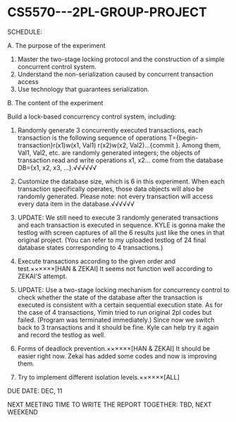 # CS5570---2PL-GROUP-PROJECT

SCHEDULE:

A. The purpose of the experiment

1. Master the two-stage locking protocol and the construction of a simple concurrent control system.
2. Understand the non-serialization caused by concurrent transaction access
3. Use technology that guarantees serialization.

B. The content of the experiment

Build a lock-based concurrency control system, including:

1. Randomly generate 3 concurrently executed transactions, each transaction is the following sequence of operations T={begin-transaction}r(x1)w(x1, Val1) r(x2)w(x2, Val2)...{commit }. Among them, Val1, Val2, etc. are randomly generated integers; the objects of transaction read and write operations x1, x2... come from the database DB={x1, x2, x3, …}.√√√√√√

2. Customize the database size, which is 6 in this experiment. When each transaction specifically operates, those data objects will also be randomly generated. Please note: not every transaction will access every data item in the database.√√√√√√

3. UPDATE: We still need to execute 3 randomly generated transactions and each transaction is executed in sequence. KYLE is gonna make the testlog with screen captures of all the 6 results just like the ones in that original project. (You can refer to my uploaded testlog of 24 final database states corresponding to 4 transactions.)

4. Execute transactions according to the given order and test.××××××[HAN & ZEKAI] It seems not function well according to ZEKAI'S attempt.

5. UPDATE: Use a two-stage locking mechanism for concurrency control to check whether the state of the database after the transaction is executed is consistent with a certain sequential execution state. As for the case of 4 transactions, Yimin tried to run original 2pl codes but failed. (Program was terminated immediately.) Since now we switch back to 3 transactions and it should be fine. Kyle can help try it again and record the testlog as well.

6. Forms of deadlock prevention.××××××[HAN & ZEKAI] It should be easier right now. Zekai has added some codes and now is improving them.

7. Try to implement different isolation levels.××××××[ALL]

DUE DATE: DEC, 11

NEXT MEETING TIME TO WRITE THE REPORT TOGETHER: TBD, NEXT WEEKEND
